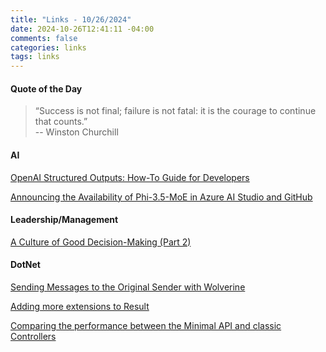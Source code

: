 ```yaml
---
title: "Links - 10/26/2024"
date: 2024-10-26T12:41:11 -04:00
comments: false
categories: links
tags: links
---
```


#### Quote of the Day

<blockquote>“Success is not final; failure is not fatal: it is the courage to continue that counts.”<br>
--  Winston Churchill
</blockquote>

#### AI
[OpenAI Structured Outputs: How-To Guide for Developers](https://thenewstack.io/openai-structured-outputs-how-to-guide-for-developers/)

[Announcing the Availability of Phi-3.5-MoE in Azure AI Studio and GitHub](https://techcommunity.microsoft.com/t5/ai-azure-ai-services-blog/announcing-the-availability-of-phi-3-5-moe-in-azure-ai-studio/ba-p/4256278)


#### Leadership/Management
[A Culture of Good Decision-Making (Part 2)](https://itamargilad.com/decisions-part-2/)

#### DotNet
[Sending Messages to the Original Sender with Wolverine](https://jeremydmiller.com/2024/10/22/sending-messages-to-the-original-sender-with-wolverine/)

[Adding more extensions to Result<T>](https://andrewlock.net/working-with-the-result-pattern-part-3-adding-more-extensions/)

[Comparing the performance between the Minimal API and classic Controllers](https://steven-giesel.com/blogPost/698c45c3-58c5-4157-b4da-2cde4e27862e)

